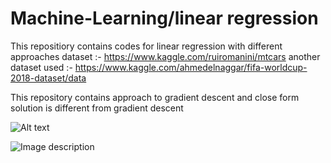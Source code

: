 # Machine-Learning/linear regression
This repositiory contains codes for linear regression with different approaches dataset :- https://www.kaggle.com/ruiromanini/mtcars
another dataset used :- https://www.kaggle.com/ahmedelnaggar/fifa-worldcup-2018-dataset/data

This repository contains approach to gradient descent and close form solution is different from gradient descent

![Alt text](C:\Users\MANDY\Desktop\0gKOV65tvGfY8SMem.png?raw=true "Title")

![Image description](https://www.google.com/url?sa=i&url=https%3A%2F%2Ftowardsdatascience.com%2Flogistic-regression-explained-9ee73cede081&psig=AOvVaw0E0c2jSrcutLoxnKzLAtYs&ust=1589708168417000&source=images&cd=vfe&ved=0CAIQjRxqFwoTCODhlMmKuOkCFQAAAAAdAAAAABAD)
